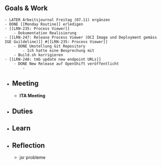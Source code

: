 ## Goals & Work
	- LATER Arbeitsjournal Freitag (07.11) ergänzen
	- DONE [[Monday Routine]] erledigen
	- [[LRN-235: Process Viewer]]
		- Dokumentation Realisierung
	- [[LRN-247: Release Process Viewer (OCI Image und Deployment gemäss IGE Guildeline)]] #[[LRN-235: Process Viewer]]
		- DONE Umstellung Git Repository
			- Ich hatte eine Besprechung mit
		- Build.sh korrigieren
	- [[LRN-248: tmb update new endpoint URLs]]
		- DONE New Release auf OpenShift veröffentlicht
			-
- ## Meeting
	- **ITA Meeting**
- ## Duties
- ## Learn
- ## Reflection
	- jsr probleme
